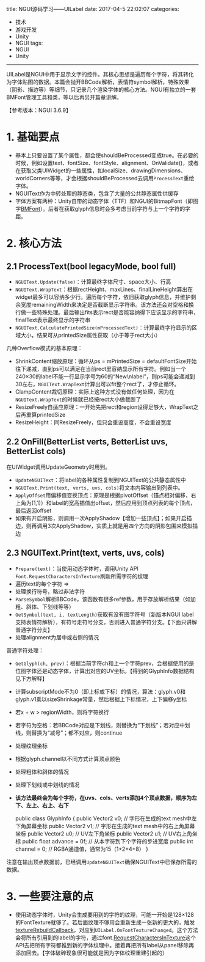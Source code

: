 title: NGUI源码学习——UILabel
date: 2017-04-5 22:02:07
categories:
- 技术
- 游戏开发
- Unity
- NGUI
tags:
- NGUI
- Unity
---
UILabel是NGUI中用于显示文字的控件。其核心思想是遍历每个字符，将其转化为字体贴图的数据。本篇会抛开BBCode解析，表情符symbol解析，特殊效果（阴影、描边等）等细节，只记录几个渲染字体的核心方法。NGUI有独立的一套BMFont管理工具和类，等以后再另开篇章讲解。

【参考版本：NGUI 3.6.9】

<!-- more -->

# 1. 基础要点

- 基本上只要设置了某个属性，都会使shouldBeProcessed变成true。在必要的时候，例如设置text、fontSize、fontStyle、alignment、OnValidate()，或者在获取父类UIWidget的一些属性，如localSize、drawingDimensions、worldCorners等等，才会根据shouldBeProcessed去调用`ProcessText`重绘字体。
- NGUIText作为中转处理的静态类，包含了大量的公共静态属性供缓存
- 字体方案有两种：Unity自带的动态字体（TTF）和NGUI的BitmapFont（即图字[BMFont](http://www.angelcode.com/products/bmfont/)）。后者在获取glyph信息时会多考虑当前字符与上一个字符的字距。

# 2. 核心方法

## 2.1 ProcessText(bool legacyMode, bool full)

- `NGUIText.Update(false)`：计算最终字体尺寸、space大小、行高
- `NGUIText.WrapText`：根据rectHeight、maxLines、finalLineHeight算出在widget最多可以容纳多少行。遍历每个字符，依旧获取glyph信息，并维护剩余宽度remainingWidth来决定是否截断显示字符串。该方法还会对空格和换行做一些特殊处理。最后输出fits表示rect是否能容纳得下应该显示的字符串，finalText表示最终显示的字符串
- `NGUIText.CalculatePrintedSize(mProcessedText)`：计算最终字符显示的区域大小，结果可从printedSize属性获取（小于等于rect大小）

几种Overflow模式的基本原理：

- ShrinkContent缩放原理：循环从ps = mPrintedSize = defaultFontSize开始往下递减，直到ps可以满足在当前rect里容纳显示所有字符。例如当一个240×30的label不能一行显示字号为60的“New\nlabel”，则ps可能会递减到30左右，`NGUIText.WrapText`计算出可以fit整个rect了，才停止循环。
- ClampContent裁切原理：实际上这种方式没有做任何处理，因为在`NGUIText.WrapText`的时候就已经按rect大小做截断了
- ResizeFreely自适应原理：一开始先把rect和region设得足够大，WrapText之后再重算printedSize
- ResizeHeight：同ResizeFreely，但只会重设高度，不会重设宽度

## 2.2 OnFill(BetterList<Vector3> verts, BetterList<Vector2> uvs, BetterList<Color32> cols)

在UIWidget调用UpdateGeometry时用到。

- `UpdateNGUIText`：将label的各种属性复制到NGUIText的公共静态属性中
- `NGUIText.Print(text, verts, uvs, cols)`将文本内容输出到列表中。
- `ApplyOffset`用偏移值变换顶点：原理是根据pivotOffset（锚点相对偏移，右上角为(1,1)）和label的宽高插值出offset，然后应用到顶点列表的每个顶点，最后返回offset
- 如果有开启阴影，则调用一次ApplyShadow【增加一些顶点】；如果开启描边，则再调用3次ApplyShadow，实质上就是用四个方向的阴影包围来模拟描边

## 2.3 NGUIText.Print(text, verts, uvs, cols)

- `Prepare(text)`：当使用动态字体时，调用Unity API `Font.RequestCharactersInTexture`刷新所需字符的纹理
- 遍历text的每个字符 =>
- 处理换行符号，略过非法字符
- `ParseSymbol`解析BBCode，该函数有很多ref参数，用于存放解析结果（如加粗、斜体、下划线等等）
- `GetSymbol(text, i, textLength)`获取有没有图字符号（新版本NGUI label支持表情符解析），有符号走符号分支，否则进入普通字符分支。【下面只讲解普通字符分支】
- 处理alignment为居中或右侧的情况

普通字符处理：

- `GetGlyph(ch, prev)`：根据当前字符ch和上一个字符prev，会根据使用的是位图字体还是动态字体，计算出对应的UV坐标。【得到的GlyphInfo数据结构见下方解释】
- 计算subscriptMode不为0（即上标或下标）的情况，算法：glyph.v0和glyph.v1乘以sizeShrinkage常量，然后根据上下标情况，上下偏移y坐标
- 若x + w > regionWidth，则将字符换行
- 若字符为空格：若BBCode对应是下划线，则替换为“下划线”；若对应中划线，则替换为“减号”；都不对应，则continue
- 处理纹理坐标
- 根据glyph.channel以不同方式计算顶点颜色
- 处理粗体和斜体的情况
- 处理下划线或中划线的情况
- **该方法最终会为每个字符，在uvs、cols、verts添加4个顶点数据，顺序为左下、左上、右上、右下**


    public class GlyphInfo
    {
        public Vector2 v0;          // 字形在生成的text mesh中左下角屏幕坐标
        public Vector2 v1;          // 字形在生成的text mesh中的右上角屏幕坐标
        public Vector2 u0;          // UV左下角坐标
        public Vector2 u1;          // UV右上角坐标
        public float advance = 0f;  // 从本字符到下个字符的步进宽度
        public int channel = 0;     // RGBA通道值，通常为15（1+2+4+8）
    }


注意在输出顶点数据前，已经调用`UpdateNGUIText`确保NGUIText中已保存所需的数据。

# 3. 一些要注意的点

- 使用动态字体时，Unity会生成要用到的字符的纹理，可能一开始是128×128的FontTexture就够了。若后面纹理不够用会重新生成一张新的更大的，触发[textureRebuildCallback](https://docs.unity3d.com/460/Documentation/ScriptReference/Font-textureRebuildCallback.html)，对应到`UILabel.OnFontTextureChanged`。这个方法会将所有引用到的label的字符，通过font.[RequestCharactersInTexture](https://docs.unity3d.com/460/Documentation/ScriptReference/Font.RequestCharactersInTexture.html)这个API去把所有字符都推到新的字体纹理中。接着再把所有label从panel移除再添加回去。【字体破碎现象很可能就是因为字体纹理重建引起的）
